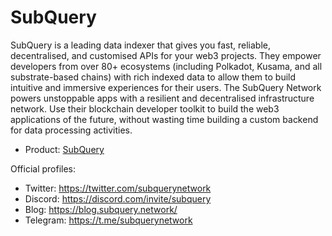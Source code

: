 # SubQuery

SubQuery is a leading data indexer that gives you fast, reliable, decentralised, and customised APIs for your web3 projects. They empower developers from over 80+ ecosystems (including Polkadot, Kusama, and all substrate-based chains) with rich indexed data to allow them to build intuitive and immersive experiences for their users. The SubQuery Network powers unstoppable apps with a resilient and decentralised infrastructure network. Use their blockchain developer toolkit to build the web3 applications of the future, without wasting time building a custom backend for data processing activities.

- Product: [SubQuery](/data/apis/subquery)

Official profiles:
- Twitter: https://twitter.com/subquerynetwork
- Discord: https://discord.com/invite/subquery
- Blog: https://blog.subquery.network/
- Telegram: https://t.me/subquerynetwork
